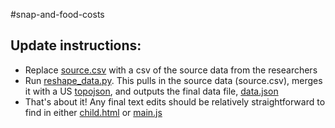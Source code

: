 #snap-and-food-costs

## Update instructions:
- Replace [source.csv](data/source.csv) with a csv of the source data from the researchers
- Run [reshape_data.py](reshape_data.py). This pulls in the source data (source.csv), merges it with a US [topojson](data/source/source_json.json), and outputs the final data file, [data.json](data/data.json)
- That's about it! Any final text edits should be relatively straightforward to find in either [child.html](child.html) or [main.js](js/main.js)
